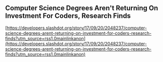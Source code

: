 ## Computer Science Degrees Aren't Returning On Investment For Coders, Research Finds
  
  [https://developers.slashdot.org/story/17/09/20/2048237/computer-science-degrees-arent-returning-on-investment-for-coders-research-finds?utm_source=rss1.0mainlinkanon](https://developers.slashdot.org/story/17/09/20/2048237/computer-science-degrees-arent-returning-on-investment-for-coders-research-finds?utm_source=rss1.0mainlinkanon)